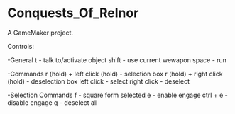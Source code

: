 # Conquests_Of_Relnor
A GameMaker project.

Controls:

-General
t - talk to/activate object
shift - use current wewapon
space - run

-Commands
r (hold) + left click (hold) - selection box
r (hold) + right click (hold) - deselection box
left click - select
right click - deselect

-Selection Commands
f - square form selected
e - enable engage
ctrl + e - disable engage
q - deselect all